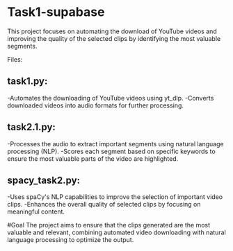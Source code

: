 # Task1-supabase
This project focuses on automating the download of YouTube videos and improving the quality of the selected clips by identifying the most valuable segments.

Files:

## task1.py:

-Automates the downloading of YouTube videos using yt_dlp.
-Converts downloaded videos into audio formats for further processing.

## task2.1.py:

-Processes the audio to extract important segments using natural language processing (NLP).
-Scores each segment based on specific keywords to ensure the most valuable parts of the video are highlighted.

## spacy_task2.py:

-Uses spaCy's NLP capabilities to improve the selection of important video clips.
-Enhances the overall quality of selected clips by focusing on meaningful content.

#Goal
The project aims to ensure that the clips generated are the most valuable and relevant, combining automated video downloading with natural language processing to optimize the output.
